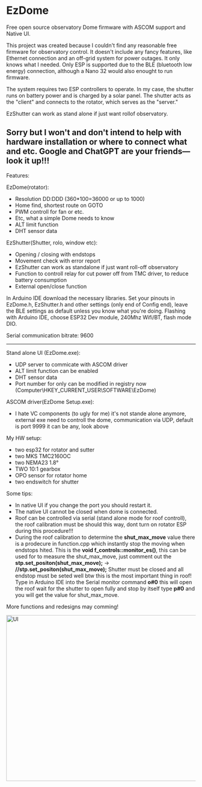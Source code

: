# EzDome
Free open source observatory Dome firmware with ASCOM support and Native UI.

This project was created because I couldn't find any reasonable free firmware for observatory control.
It doesn't include any fancy features, like Ethernet connection and an off-grid system for power outages.
It only knows what I needed.
Only ESP is supported due to the BLE (bluetooth low energy) connection, although a Nano 32 would also enought to run firmware. 

The system requires two ESP controllers to operate.
In my case, the shutter runs on battery power and is charged by a solar panel.
The shutter acts as the "client" and connects to the rotator, which serves as the "server."

EzShutter can work as stand alone if just want rollof observatory.

Sorry but I won't and don't intend to help with hardware installation or where to connect what and etc. Google and ChatGPT are your friends—look it up!!!
------------
Features:

EzDome(rotator): 
  -   Resolution DD:DDD (360*100=36000 or up to 1000)
  -   Home find, shortest route on GOTO
  -   PWM controll for fan or etc.
  -   Etc, what a simple Dome needs to know
  -   ALT limit function
  -   DHT sensor data
    
EzShutter(Shutter, rolo, window etc):
  -   Opening / closing with endstops
  -   Movement check with error report
  -   EzShutter can work as standalone if just want roll-off observatory
  -   Function to controll relay for cut power off from TMC driver, to reduce battery consumption
  -   External open/close function


In Arduino IDE download the necessary libraries.
Set your pinouts in EzDome.h, EzShutter.h and other settings (only end of Config end), leave the BLE settings as default unless you know what you're doing.
Flashing with Arduino IDE, choose ESP32 Dev module, 240Mhz Wifi/BT, flash mode DIO.

Serial communication bitrate: 9600

------------

Stand alone UI (EzDome.exe):
- UDP server to commicate with ASCOM driver
- ALT limit function can be enabled
- DHT sensor data
- Port number for only can be modified in registry now (Computer\HKEY_CURRENT_USER\SOFTWARE\EzDome)

ASCOM driver(EzDome Setup.exe):
- I hate VC components (to ugly for me) it's not stande alone anymore, external exe need to controll the dome, communication via UDP, default is port 9999 it can be any, look above

My HW setup:
- two esp32 for rotator and sutter
- two MKS TMC2160OC
- two NEMA23 1.8°
- TWO 10:1 gearbox
- OPO sensor for rotator home
- two endswitch for shutter

Some tips:
- In native UI if you change the port you should restart it.
- The native UI cannot be closed when dome is connected.
- Roof can be controlled via serial (stand alone mode for roof controll), the roof calibration must be should this way, dont turn on rotator ESP during this procedure!!!
- During the roof calibration to determine the **shut_max_move** value there is a prodecure in function.cpp which instantly stop the moving when endstops hited. 
  This is the **void f_controls::monitor_es()**, this can be used for to measure the shut_max_move, just comment out the **stp.set_positon(shut_max_move);** -> **//stp.set_positon(shut_max_move);**
  Shutter must be closed and all endstop must be seted well btw this is the most important thing in roof!
  Type in Arduino IDE into the Serial monitor command **o#0** this will open the roof wait for the shutter to open fully and stop by itself type **p#0** and you will get the value for shut_max_move.

More functions and redesigns may comming!

<img width="571" height="440" alt="UI" src="https://github.com/user-attachments/assets/a5224511-bfda-4850-a729-d67489f9f9c4" />

